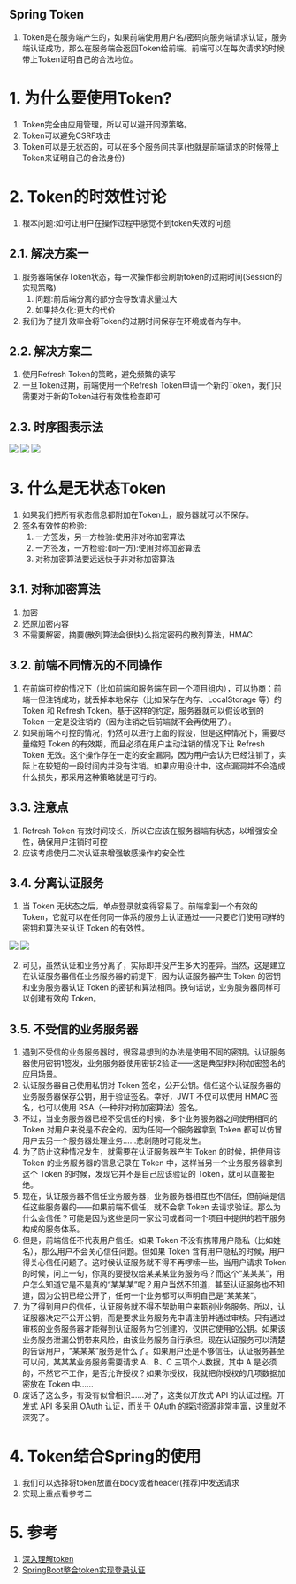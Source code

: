 Spring Token
---

1. Token是在服务端产生的，如果前端使用用户名/密码向服务端请求认证，服务端认证成功，那么在服务端会返回Token给前端。前端可以在每次请求的时候带上Token证明自己的合法地位。

# 1. 为什么要使用Token?
1. Token完全由应用管理，所以可以避开同源策略。
2. Token可以避免CSRF攻击
3. Token可以是无状态的，可以在多个服务间共享(也就是前端请求的时候带上Token来证明自己的合法身份)

# 2. Token的时效性讨论
1. 根本问题:如何让用户在操作过程中感觉不到token失效的问题

## 2.1. 解决方案一
1. 服务器端保存Token状态，每一次操作都会刷新token的过期时间(Session的实现策略)
   1. 问题:前后端分离的部分会导致请求量过大
   2. 如果持久化:更大的代价
2. 我们为了提升效率会将Token的过期时间保存在环境或者内存中。

## 2.2. 解决方案二
1. 使用Refresh Token的策略，避免频繁的读写
2. 一旦Token过期，前端使用一个Refresh Token申请一个新的Token，我们只需要对于新的Token进行有效性检查即可

## 2.3. 时序图表示法
![](img/token/1.png)
![](img/token/2.png)
![](img/token/3.png)

# 3. 什么是无状态Token
1. 如果我们把所有状态信息都附加在Token上，服务器就可以不保存。
2. 签名有效性的检验:
   1. 一方签发，另一方检验:使用非对称加密算法
   2. 一方签发，一方检验:(同一方):使用对称加密算法
   3. 对称加密算法要远远快于非对称加密算法

## 3.1. 对称加密算法
1. 加密
2. 还原加密内容
3. 不需要解密，摘要(散列算法会很快)么指定密码的散列算法，HMAC

## 3.2. 前端不同情况的不同操作
1. 在前端可控的情况下（比如前端和服务端在同一个项目组内），可以协商：前端一但注销成功，就丢掉本地保存（比如保存在内存、LocalStorage 等）的 Token 和 Refresh Token。基于这样的约定，服务器就可以假设收到的 Token 一定是没注销的（因为注销之后前端就不会再使用了）。
2. 如果前端不可控的情况，仍然可以进行上面的假设，但是这种情况下，需要尽量缩短 Token 的有效期，而且必须在用户主动注销的情况下让 Refresh Token 无效。这个操作存在一定的安全漏洞，因为用户会认为已经注销了，实际上在较短的一段时间内并没有注销。如果应用设计中，这点漏洞并不会造成什么损失，那采用这种策略就是可行的。

## 3.3. 注意点
1. Refresh Token 有效时间较长，所以它应该在服务器端有状态，以增强安全性，确保用户注销时可控
2. 应该考虑使用二次认证来增强敏感操作的安全性

## 3.4. 分离认证服务
1. 当 Token 无状态之后，单点登录就变得容易了。前端拿到一个有效的 Token，它就可以在任何同一体系的服务上认证通过——只要它们使用同样的密钥和算法来认证 Token 的有效性。

![](img/token/4.png)
![](img/token/5.png)

2. 可见，虽然认证和业务分离了，实际即并没产生多大的差异。当然，这是建立在认证服务器信任业务服务器的前提下，因为认证服务器产生 Token 的密钥和业务服务器认证 Token 的密钥和算法相同。换句话说，业务服务器同样可以创建有效的 Token。

## 3.5. 不受信的业务服务器
1. 遇到不受信的业务服务器时，很容易想到的办法是使用不同的密钥。认证服务器使用密钥1签发，业务服务器使用密钥2验证——这是典型非对称加密签名的应用场景。
2. 认证服务器自己使用私钥对 Token 签名，公开公钥。信任这个认证服务器的业务服务器保存公钥，用于验证签名。幸好，JWT 不仅可以使用 HMAC 签名，也可以使用 RSA（一种非对称加密算法）签名。
3. 不过，当业务服务器已经不受信任的时候，多个业务服务器之间使用相同的 Token 对用户来说是不安全的。因为任何一个服务器拿到 Token 都可以仿冒用户去另一个服务器处理业务……悲剧随时可能发生。
4. 为了防止这种情况发生，就需要在认证服务器产生 Token 的时候，把使用该 Token 的业务服务器的信息记录在 Token 中，这样当另一个业务服务器拿到这个 Token 的时候，发现它并不是自己应该验证的 Token，就可以直接拒绝。
5. 现在，认证服务器不信任业务服务器，业务服务器相互也不信任，但前端是信任这些服务器的——如果前端不信任，就不会拿 Token 去请求验证。那么为什么会信任？可能是因为这些是同一家公司或者同一个项目中提供的若干服务构成的服务体系。
6. 但是，前端信任不代表用户信任。如果 Token 不没有携带用户隐私（比如姓名），那么用户不会关心信任问题。但如果 Token 含有用户隐私的时候，用户得关心信任问题了。这时候认证服务就不得不再啰嗦一些，当用户请求 Token 的时候，问上一句，你真的要授权给某某某业务服务吗？而这个“某某某”，用户怎么知道它是不是真的“某某某”呢？用户当然不知道，甚至认证服务也不知道，因为公钥已经公开了，任何一个业务都可以声明自己是“某某某”。
7. 为了得到用户的信任，认证服务就不得不帮助用户来甄别业务服务。所以，认证服器决定不公开公钥，而是要求业务服务先申请注册并通过审核。只有通过审核的业务服务器才能得到认证服务为它创建的，仅供它使用的公钥。如果该业务服务泄漏公钥带来风险，由该业务服务自行承担。现在认证服务可以清楚的告诉用户，“某某某”服务是什么了。如果用户还是不够信任，认证服务甚至可以问，某某某业务服务需要请求  A、B、C 三项个人数据，其中 A 是必须的，不然它不工作，是否允许授权？如果你授权，我就把你授权的几项数据加密放在 Token 中……
8. 废话了这么多，有没有似曾相识……对了，这类似开放式 API 的认证过程。开发式 API 多采用 OAuth 认证，而关于 OAuth 的探讨资源非常丰富，这里就不深究了。

# 4. Token结合Spring的使用
1. 我们可以选择将token放置在body或者header(推荐)中发送请求
2. 实现上重点看参考二

# 5. 参考
1. <a href = "https://www.cnblogs.com/xuxinstyle/p/9675541.html">深入理解token</a>
2. <a href = "https://blog.csdn.net/baidu_41881054/article/details/91991539">SpringBoot整合token实现登录认证</a>